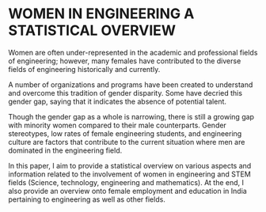 # WOMEN IN ENGINEERING A STATISTICAL OVERVIEW

Women are often under-represented in the academic and professional fields of engineering; however, many females have contributed to the diverse fields of engineering historically and currently.

A number of organizations and programs have been created to understand and overcome this tradition of gender disparity. Some have decried this gender gap, saying that it indicates the absence of potential talent.

Though the gender gap as a whole is narrowing, there is still a growing gap with minority women compared to their male counterparts. Gender stereotypes, low rates of female engineering students, and engineering culture are factors that contribute to the current situation where men are dominated in the engineering field.

In this paper, I aim to provide a statistical overview on various aspects and information related to the involvement of women in engineering and STEM fields (Science, technology, engineering and mathematics). At the end, I also provide an overview onto female employment and education in India pertaining to engineering as well as other fields.

